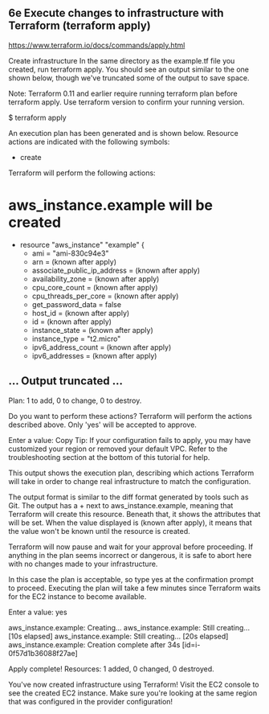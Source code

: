 ## 6e Execute changes to infrastructure with Terraform (terraform apply)

https://www.terraform.io/docs/commands/apply.html

Create infrastructure
In the same directory as the example.tf file you created, run terraform apply. You should see an output similar to the one shown below, though we've truncated some of the output to save space.

Note: Terraform 0.11 and earlier require running terraform plan before terraform apply. Use terraform version to confirm your running version.

$ terraform apply

An execution plan has been generated and is shown below.
Resource actions are indicated with the following symbols:
  + create

Terraform will perform the following actions:

  # aws_instance.example will be created
  + resource "aws_instance" "example" {
      + ami                          = "ami-830c94e3"
      + arn                          = (known after apply)
      + associate_public_ip_address  = (known after apply)
      + availability_zone            = (known after apply)
      + cpu_core_count               = (known after apply)
      + cpu_threads_per_core         = (known after apply)
      + get_password_data            = false
      + host_id                      = (known after apply)
      + id                           = (known after apply)
      + instance_state               = (known after apply)
      + instance_type                = "t2.micro"
      + ipv6_address_count           = (known after apply)
      + ipv6_addresses               = (known after apply)

## ... Output truncated ...

Plan: 1 to add, 0 to change, 0 to destroy.

Do you want to perform these actions?
  Terraform will perform the actions described above.
  Only 'yes' will be accepted to approve.

  Enter a value:
Copy
Tip: If your configuration fails to apply, you may have customized your region or removed your default VPC. Refer to the troubleshooting section at the bottom of this tutorial for help.

This output shows the execution plan, describing which actions Terraform will take in order to change real infrastructure to match the configuration.

The output format is similar to the diff format generated by tools such as Git. The output has a + next to aws_instance.example, meaning that Terraform will create this resource. Beneath that, it shows the attributes that will be set. When the value displayed is (known after apply), it means that the value won't be known until the resource is created.

Terraform will now pause and wait for your approval before proceeding. If anything in the plan seems incorrect or dangerous, it is safe to abort here with no changes made to your infrastructure.

In this case the plan is acceptable, so type yes at the confirmation prompt to proceed. Executing the plan will take a few minutes since Terraform waits for the EC2 instance to become available.

  Enter a value: yes

aws_instance.example: Creating...
aws_instance.example: Still creating... [10s elapsed]
aws_instance.example: Still creating... [20s elapsed]
aws_instance.example: Creation complete after 34s [id=i-0f57d1b36088f27ae]

Apply complete! Resources: 1 added, 0 changed, 0 destroyed.


You've now created infrastructure using Terraform! Visit the EC2 console to see the created EC2 instance. Make sure you're looking at the same region that was configured in the provider configuration!
